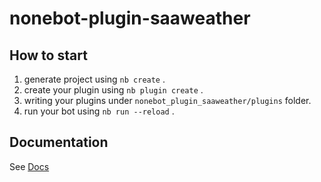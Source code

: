 # nonebot-plugin-saaweather

## How to start

1. generate project using `nb create` .
2. create your plugin using `nb plugin create` .
3. writing your plugins under `nonebot_plugin_saaweather/plugins` folder.
4. run your bot using `nb run --reload` .

## Documentation

See [Docs](https://nonebot.dev/)
